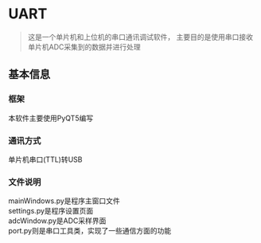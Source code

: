 # UART

> 这是一个单片机和上位机的串口通讯调试软件，
> 主要目的是使用串口接收单片机ADC采集到的数据并进行处理

## 基本信息

### 框架

本软件主要使用PyQT5编写

### 通讯方式

单片机串口(TTL)转USB

### 文件说明

mainWindows.py是程序主窗口文件 \
settings.py是程序设置页面 \
adcWindow.py是ADC采样界面 \
port.py则是串口工具类，实现了一些通信方面的功能
